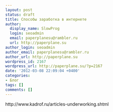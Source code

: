 ```yaml
---
layout: post
status: draft
title: Способы заработка в интернете
author:
  display_name: SlowProg
  login: seoadmin
  email: paperplanesu@rambler.ru
  url: http://paperplane.su
author_login: seoadmin
author_email: paperplanesu@rambler.ru
author_url: http://paperplane.su
wordpress_id: 2167
wordpress_url: http://paperplane.su/?p=2167
date: '2012-03-08 22:09:04 +0400'
categories:
- Блог
tags: []
comments: []
---
```

<p>http:&#47;&#47;www.kadrof.ru&#47;articles-underworking.shtml</p>
